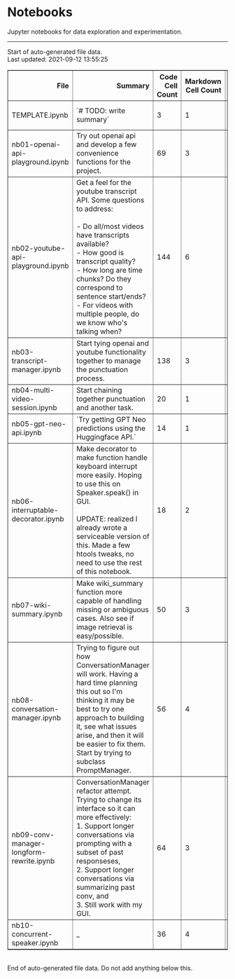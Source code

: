 # Notebooks

Jupyter notebooks for data exploration and experimentation.


---
Start of auto-generated file data.<br/>Last updated: 2021-09-12 13:55:25

<table border="1" class="dataframe">
  <thead>
    <tr style="text-align: right;">
      <th>File</th>
      <th>Summary</th>
      <th>Code Cell Count</th>
      <th>Markdown Cell Count</th>
      <th>Last Modified</th>
      <th>Size</th>
    </tr>
  </thead>
  <tbody>
    <tr>
      <td>TEMPLATE.ipynb</td>
      <td>`# TODO: write summary`</td>
      <td>3</td>
      <td>1</td>
      <td>2021-05-25 21:31:16</td>
      <td>1.30 kb</td>
    </tr>
    <tr>
      <td>nb01-openai-api-playground.ipynb</td>
      <td>Try out openai api and develop a few convenience functions for the project.</td>
      <td>69</td>
      <td>3</td>
      <td>2021-05-08 14:16:31</td>
      <td>53.58 kb</td>
    </tr>
    <tr>
      <td>nb02-youtube-api-playground.ipynb</td>
      <td>Get a feel for the youtube transcript API. Some questions to address:<br/><br/>- Do all/most videos have transcripts available?<br/>- How good is transcript quality?<br/>- How long are time chunks? Do they correspond to sentence start/ends?<br/>- For videos with multiple people, do we know who's talking when?</td>
      <td>144</td>
      <td>6</td>
      <td>2021-05-08 14:16:31</td>
      <td>348.91 kb</td>
    </tr>
    <tr>
      <td>nb03-transcript-manager.ipynb</td>
      <td>Start tying openai and youtube functionality together to manage the punctuation process.</td>
      <td>138</td>
      <td>3</td>
      <td>2021-05-11 20:56:59</td>
      <td>182.56 kb</td>
    </tr>
    <tr>
      <td>nb04-multi-video-session.ipynb</td>
      <td>Start chaining together punctuation and another task.</td>
      <td>20</td>
      <td>1</td>
      <td>2021-05-18 21:19:27</td>
      <td>28.45 kb</td>
    </tr>
    <tr>
      <td>nb05-gpt-neo-api.ipynb</td>
      <td>`Try getting GPT Neo predictions using the Huggingface API.`</td>
      <td>14</td>
      <td>1</td>
      <td>2021-06-07 21:07:19</td>
      <td>18.28 kb</td>
    </tr>
    <tr>
      <td>nb06-interruptable-decorator.ipynb</td>
      <td>Make decorator to make function handle keyboard interrupt more easily. Hoping to use this on Speaker.speak() in GUI.<br/><br/>UPDATE: realized I already wrote a serviceable version of this. Made a few htools tweaks, no need to use the rest of this notebook.</td>
      <td>18</td>
      <td>2</td>
      <td>2021-05-29 18:36:28</td>
      <td>12.41 kb</td>
    </tr>
    <tr>
      <td>nb07-wiki-summary.ipynb</td>
      <td>Make wiki_summary function more capable of handling missing or ambiguous cases. Also see if image retrieval is easy/possible.</td>
      <td>50</td>
      <td>3</td>
      <td>2021-07-04 13:51:04</td>
      <td>48.10 kb</td>
    </tr>
    <tr>
      <td>nb08-conversation-manager.ipynb</td>
      <td>Trying to figure out how ConversationManager will work. Having a hard time planning this out so I'm thinking it may be best to try one approach to building it, see what issues arise, and then it will be easier to fix them. Start by trying to subclass PromptManager.</td>
      <td>56</td>
      <td>4</td>
      <td>2021-06-25 20:41:44</td>
      <td>66.47 kb</td>
    </tr>
    <tr>
      <td>nb09-conv-manager-longform-rewrite.ipynb</td>
      <td>ConversationManager refactor attempt. Trying to change its interface so it can more effectively:<br/>1. Support longer conversations via prompting with a subset of past responseses,<br/>2. Support longer conversations via summarizing past conv, and<br/>3. Still work with my GUI.</td>
      <td>64</td>
      <td>3</td>
      <td>2021-08-04 20:02:18</td>
      <td>92.85 kb</td>
    </tr>
    <tr>
      <td>nb10-concurrent-speaker.ipynb</td>
      <td>_</td>
      <td>36</td>
      <td>4</td>
      <td>2021-08-31 20:28:54</td>
      <td>38.01 kb</td>
    </tr>
  </tbody>
</table>
<br/>End of auto-generated file data. Do not add anything below this.
